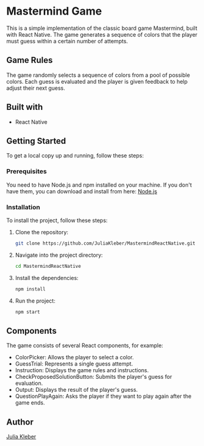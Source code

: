 # Mastermind Game

This is a simple implementation of the classic board game Mastermind, built with React Native.
The game generates a sequence of colors that the player must guess within a certain number of attempts.

## Game Rules

The game randomly selects a sequence of colors from a pool of possible colors.
Each guess is evaluated and the player is given feedback to help adjust their next guess.

## Built with

- React Native

## Getting Started

To get a local copy up and running, follow these steps:

### Prerequisites

You need to have Node.js and npm installed on your machine.
If you don't have them, you can download and install from here: [Node.js](https://nodejs.org/)

### Installation

To install the project, follow these steps:

1. Clone the repository:
   
   ```bash
   git clone https://github.com/JuliaKleber/MastermindReactNative.git

3. Navigate into the project directory:
   
   ```bash
   cd MastermindReactNative
   
5. Install the dependencies:
   
   ```bash
   npm install

7. Run the project:
   
   ```bash
   npm start

## Components

The game consists of several React components, for example:

- ColorPicker: Allows the player to select a color.
- GuessTrial: Represents a single guess attempt.
- Instruction: Displays the game rules and instructions.
- CheckProposedSolutionButton: Submits the player's guess for evaluation.
- Output: Displays the result of the player's guess.
- QuestionPlayAgain: Asks the player if they want to play again after the game ends.

## Author

[Julia Kleber](https://github.com/JuliaKleber)
